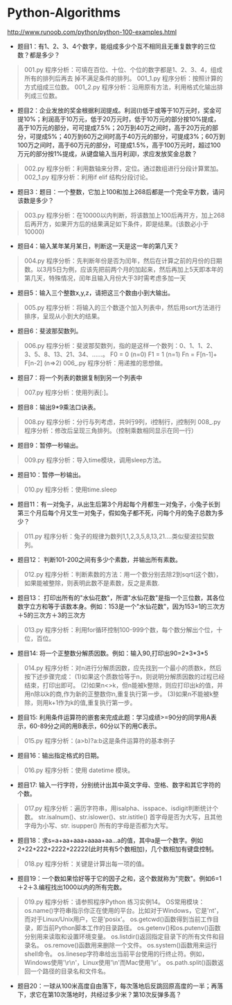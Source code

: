 ﻿# Python-Algorithms
http://www.runoob.com/python/python-100-examples.html

- 题目1：有1、2、3、4个数字，能组成多少个互不相同且无重复数字的三位数？都是多少？
> 001.py 程序分析：可填在百位、十位、个位的数字都是1、2、3、4，组成所有的排列后再去 掉不满足条件的排列。
001_1.py 程序分析：按照计算的方式组成三位数。
001_2.py 程序分析：沿用原有方法，利用格式化输出排列成三位数。

- 题目2：企业发放的奖金根据利润提成。利润(I)低于或等于10万元时，奖金可提10%；利润高于10万元，低于20万元时，低于10万元的部分按10%提成，高于10万元的部分，可可提成7.5%；20万到40万之间时，高于20万元的部分，可提成5%；40万到60万之间时高于40万元的部分，可提成3%；60万到100万之间时，高于60万元的部分，可提成1.5%，高于100万元时，超过100万元的部分按1%提成，从键盘输入当月利润I，求应发放奖金总数？
> 002.py 程序分析：利用数轴来分界，定位。通过数组进行分段计算累加。
002_1.py 程序分析：利用if elif 结构分段讨论。

- 题目3：题目：一个整数，它加上100和加上268后都是一个完全平方数，请问该数是多少？
> 003.py 程序分析：在10000以内判断，将该数加上100后再开方，加上268后再开方，如果开方后的结果满足如下条件，即是结果。(该数必小于10000)

- 题目4：输入某年某月某日，判断这一天是这一年的第几天？
> 004.py 程序分析：先判断年份是否为闰年，然后在计算之前的月份的日期数。以3月5日为例，应该先把前两个月的加起来，然后再加上5天即本年的第几天，特殊情况，闰年且输入月份大于3时需考虑多加一天

- 题目5：输入三个整数x,y,z，请把这三个数由小到大输出。
> 005.py 程序分析：将输入的三个数逐个加入列表中，然后用sort方法进行排序，呈现从小到大的结果。

- 题目6：斐波那契数列。
> 006.py 程序分析：斐波那契数列，指的是这样一个数列：0、1、1、2、3、5、8、13、21、34、……。 F0 = 0 (n=0) F1 = 1 (n=1) Fn = F[n-1]+ F[n-2] (n=>2)
006_.py 程序分析：用递推的思想做。

- 题目7：将一个列表的数据复制到另一个列表中
> 007.py 程序分析：使用列表[:]。

- 题目8：输出9*9乘法口诀表。
> 008.py 程序分析：分行与列考虑，共9行9列，i控制行，j控制列
008_.py 程序分析：修改后呈现三角排列。（控制乘数相同显示在同一行）

- 题目9：暂停一秒输出。
> 009.py 程序分析：导入time模块，调用sleep方法。

- 题目10：暂停一秒输出。
> 010.py 程序分析：使用time.sleep

- 题目11：有一对兔子，从出生后第3个月起每个月都生一对兔子，小兔子长到第三个月后每个月又生一对兔子，假如兔子都不死，问每个月的兔子总数为多少？
> 011.py 程序分析：兔子的规律为数列1,1,2,3,5,8,13,21....类似斐波拉契数列。

- 题目12： 判断101-200之间有多少个素数，并输出所有素数。
> 012.py 程序分析：判断素数的方法：用一个数分别去除2到sqrt(这个数)，如果能被整除，则表明此数不是素数，反之是素数.

- 题目13： 打印出所有的"水仙花数"，所谓"水仙花数"是指一个三位数，其各位数字立方和等于该数本身。例如：153是一个"水仙花数"，因为153=1的三次方＋5的三次方＋3的三次方
> 013.py 程序分析：利用for循环控制100-999个数，每个数分解出个位，十位，百位。

- 题目14: 将一个正整数分解质因数。例如：输入90,打印出90=2\*3\*3\*5
> 014.py 程序分析：对n进行分解质因数，应先找到一个最小的质数k，然后按下述步骤完成：
(1)如果这个质数恰等于n，则说明分解质因数的过程已经结束，打印出即可。
(2)如果n<>k，但n能被k整除，则应打印出k的值，并用n除以k的商,作为新的正整数你n,重复执行第一步。
(3)如果n不能被k整除，则用k+1作为k的值,重复执行第一步。

- 题目15: 利用条件运算符的嵌套来完成此题：学习成绩>=90分的同学用A表示，60-89分之间的用B表示，60分以下的用C表示。
> 015.py 程序分析：(a>b)?a:b这是条件运算符的基本例子

- 题目16：输出指定格式的日期。
> 016.py 程序分析：使用 datetime 模块。

- 题目17: 输入一行字符，分别统计出其中英文字母、空格、数字和其它字符的个数。
> 017.py 程序分析：遍历字符串，用isalpha、isspace、isdigit判断统计个数。
str.isalnum()、str.islower()、str.istitle() 首字母是否为大写，且其他字母为小写、str. isupper() 所有的字母是否都为大写。

- 题目18：求s=a+aa+aaa+aaaa+aa...a的值，其中a是一个数字。例如2+22+222+2222+22222(此时共有5个数相加)，几个数相加有键盘控制。
> 018.py 程序分析：关键是计算出每一项的值。

- 题目19：一个数如果恰好等于它的因子之和，这个数就称为"完数"。例如6=1＋2＋3.编程找出1000以内的所有完数。
> 019.py 程序分析：请参照程序Python 练习实例14。
OS常用模块：
os.name()字符串指示你正在使用的平台。比如对于Windows，它是'nt'，而对于Linux/Unix用户，它是'posix'。
os.getcwd()函数得到当前工作目录，即当前Python脚本工作的目录路径。
os.getenv()和os.putenv()函数分别用来读取和设置环境变量。
os.listdir()返回指定目录下的所有文件和目录名。
os.remove()函数用来删除一个文件。
os.system()函数用来运行shell命令。
os.linesep字符串给出当前平台使用的行终止符。例如，Windows使用'\r\n'，Linux使用'\n'而Mac使用'\r'。
os.path.split()函数返回一个路径的目录名和文件名。

- 题目20：一球从100米高度自由落下，每次落地后反跳回原高度的一半；再落下，求它在第10次落地时，共经过多少米？第10次反弹多高？
> 




